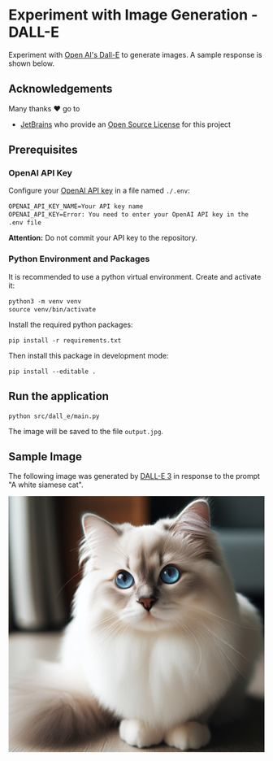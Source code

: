 # Experiment with Image Generation - DALL-E

Experiment with [Open AI's Dall-E](https://platform.openai.com/docs/guides/images/introduction) to generate images. A sample response is shown below.

## Acknowledgements

Many thanks ❤️ go to

- [JetBrains](https://www.jetbrains.com/?from=PROJECT-NAME) who provide an [Open Source License](https://www.jetbrains.com/community/opensource/) for this project

## Prerequisites

### OpenAI API Key

Configure your [OpenAI API key](https://platform.openai.com/account/api-keys) in a file named `./.env`:

```shell
OPENAI_API_KEY_NAME=Your API key name
OPENAI_API_KEY=Error: You need to enter your OpenAI API key in the .env file
```

**Attention:** Do not commit your API key to the repository.

### Python Environment and Packages

It is recommended to use a python virtual environment. Create and activate it:

```shell
python3 -m venv venv
source venv/bin/activate
```

Install the required python packages:

```shell
pip install -r requirements.txt
```

Then install this package in development mode:

```shell
pip install --editable .
```

## Run the application

```shell
python src/dall_e/main.py
```

The image will be saved to the file `output.jpg`.

## Sample Image

The following image was generated by [DALL-E 3](https://platform.openai.com/docs/guides/images/introduction) in response to the prompt "A white siamese cat".

![A white siamese cat](./output.jpg)
